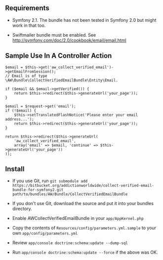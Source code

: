 ## Requirements ##

* Symfony 2.1. The bundle has not been tested in Symfony 2.0 but might work in that too.

* Swiftmailer bundle must be enabled. See http://symfony.com/doc/2.0/cookbook/email/email.html

## Sample Use In A Controller Action ##

    $email = $this->get('aw_collect_verified_email')->getEmailFromSession();
    // Email is of type \AW\Bundle\CollectVerifiedEmailBundle\Entity\Email.

    if ($email && $email->getVerified()) {
        return $this->redirect($this->generateUrl('your_page'));
    }

    $email = $request->get('email');
    if (!$email) {
        $this->setTranslatedFlashNotice('Please enter your email address...');
        return $this->redirect($this->generateUrl('your_page'));
    }

    return $this->redirect($this->generateUrl(
        'aw_collect_verified_email',
        array('email' => $email, 'continue' => $this->generateUrl('your_page'))
    ));

## Install ##

* If you use Git, run `git submodule add https://bitbucket.org/addictionworldwide/collect-verified-email-bundle-for-symfony2.git path/to/bundles/AW/Bundle/CollectVerifiedEmailBundle`

* If you don't use Git, download the source and put it into your bundles
  directory.

* Enable AWCollectVerifiedEmailBundle in your `app/AppKernel.php`

* Copy the contents of `Resources/config/parameters.yml.sample` to your own `app/config/parameters.yml`

* Review `app/console doctrine:schema:update --dump-sql`

* Run `app/console doctrine:schema:update --force` if the above was OK.
